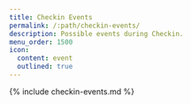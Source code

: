 ```yaml
---
title: Checkin Events
permalink: /:path/checkin-events/
description: Possible events during Checkin.
menu_order: 1500
icon:
  content: event
  outlined: true
---
```


{% include checkin-events.md %}

